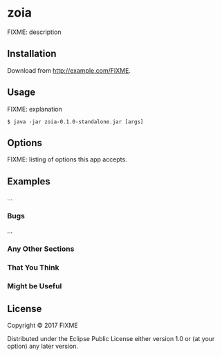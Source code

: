# zoia

FIXME: description

## Installation

Download from http://example.com/FIXME.

## Usage

FIXME: explanation

    $ java -jar zoia-0.1.0-standalone.jar [args]

## Options

FIXME: listing of options this app accepts.

## Examples

...

### Bugs

...

### Any Other Sections
### That You Think
### Might be Useful

## License

Copyright © 2017 FIXME

Distributed under the Eclipse Public License either version 1.0 or (at
your option) any later version.
